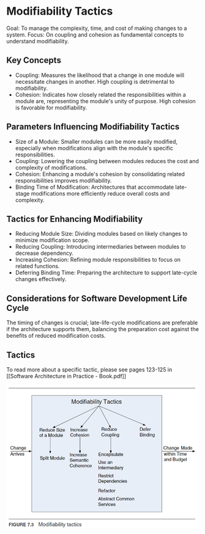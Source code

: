 # Modifiability Tactics
Goal: To manage the complexity, time, and cost of making changes to a system.
Focus: On coupling and cohesion as fundamental concepts to understand modifiability.

## Key Concepts
- Coupling: Measures the likelihood that a change in one module will necessitate changes in another. High coupling is detrimental to modifiability.
- Cohesion: Indicates how closely related the responsibilities within a module are, representing the module's unity of purpose. High cohesion is favorable for modifiability.

## Parameters Influencing Modifiability Tactics
- Size of a Module: Smaller modules can be more easily modified, especially when modifications align with the module's specific responsibilities.
- Coupling: Lowering the coupling between modules reduces the cost and complexity of modifications.
- Cohesion: Enhancing a module's cohesion by consolidating related responsibilities improves modifiability.
- Binding Time of Modification: Architectures that accommodate late-stage modifications more efficiently reduce overall costs and complexity.

## Tactics for Enhancing Modifiability
- Reducing Module Size: Dividing modules based on likely changes to minimize modification scope.
- Reducing Coupling: Introducing intermediaries between modules to decrease dependency.
- Increasing Cohesion: Refining module responsibilities to focus on related functions.
- Deferring Binding Time: Preparing the architecture to support late-cycle changes effectively.

## Considerations for Software Development Life Cycle
The timing of changes is crucial; late-life-cycle modifications are preferable if the architecture supports them, balancing the preparation cost against the benefits of reduced modification costs.

## Tactics
To read more about a specific tactic, please see pages 123-125 in [[Software Architecture in Practice - Book.pdf]]

![alt text](modifiability-tactics.png)
